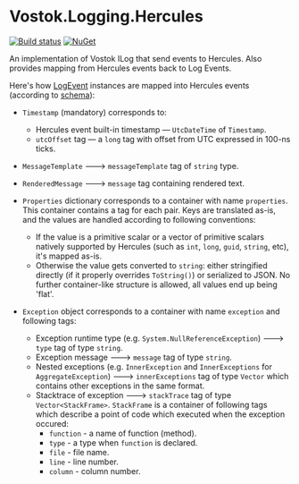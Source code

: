 # Vostok.Logging.Hercules

[![Build status](https://ci.appveyor.com/api/projects/status/github/vostok/logging.hercules?svg=true&branch=master)](https://ci.appveyor.com/project/vostok/logging.hercules/branch/master)
[![NuGet](https://img.shields.io/nuget/v/Vostok.Logging.Hercules.svg)](https://www.nuget.org/packages/Vostok.Logging.Hercules)

An implementation of Vostok ILog that send events to Hercules. Also provides mapping from Hercules events back to Log Events.

Here's how [LogEvent](https://github.com/vostok/logging.abstractions/blob/master/Vostok.Logging.Abstractions/LogEvent.cs) instances are mapped into Hercules events (according to [schema](https://github.com/vostok/hercules/blob/master/doc/event-schema/log-event-schema.md)):

- `Timestamp` (mandatory) corresponds to:
  - Hercules event built-in timestamp — `UtcDateTime` of `Timestamp`.
  - `utcOffset` tag — a `long` tag with offset from UTC expressed in 100-ns ticks.

- `MessageTemplate` ---> `messageTemplate` tag of `string` type.
   
- `RenderedMessage` ---> `message` tag containing rendered text.

- `Properties` dictionary corresponds to a container with name `properties`. This container contains a tag for each pair. Keys are translated as-is, and the values are handled according to following conventions:
  - If the value is a primitive scalar or a vector of primitive scalars natively supported by Hercules (such as `int`, `long`, `guid`, `string`, etc), it's mapped as-is. 
  - Otherwise the value gets converted to `string`: either stringified directly (if it properly overrides `ToString()`) or serialized to JSON. No further container-like structure is allowed, all values end up being 'flat'.
  
- `Exception` object corresponds to a container with name `exception` and following tags:
  - Exception runtime type (e.g. `System.NullReferenceException`) ---> `type` tag of type `string`.
  - Exception message ---> `message` tag of type `string`.
  - Nested exceptions (e.g. `InnerException` and `InnerExceptions` for `AggregateException`) ---> `innerExceptions` tag of type `Vector` which contains other exceptions in the same format.
  - Stacktrace of exception ---> `stackTrace` tag of type `Vector<StackFrame>`. `StackFrame` is a container of following tags which describe a point of code which executed when the exception occured:
    - `function` - a name of function (method).
    - `type` - a type when `function` is declared.
    - `file` - file name.
    - `line` - line number.
    - `column` - column number.
 